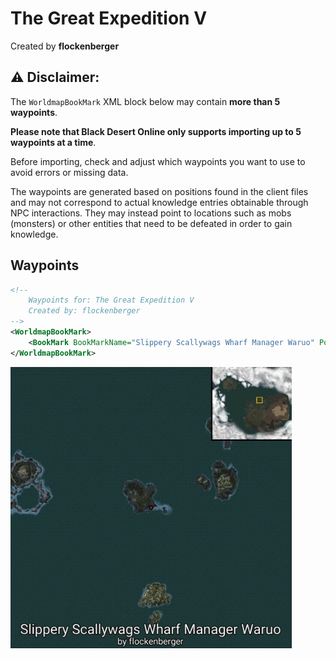 # The Great Expedition V
Created by **flockenberger**

## ⚠️ Disclaimer:
The `WorldmapBookMark` XML block below may contain **more than 5 waypoints**.

**Please note that Black Desert Online only supports importing up to 5 waypoints at a time**.

Before importing, check and adjust which waypoints you want to use to avoid errors or missing data.

The waypoints are generated based on positions found in the client files and may not correspond to actual knowledge entries obtainable through NPC interactions.
They may instead point to locations such as mobs (monsters) or other entities that need to be defeated in order to gain knowledge.

## Waypoints
```xml
<!--
    Waypoints for: The Great Expedition V
    Created by: flockenberger
-->
<WorldmapBookMark>
    <BookMark BookMarkName="Slippery Scallywags Wharf Manager Waruo" PosX="18101.76953125" PosY="-7918.27001953125" PosZ="594512.25" />
</WorldmapBookMark>
```

<img src="./The Great Expedition V_Slippery Scallywags Wharf Manager Waruo_Preview.webp" width="450"/> 